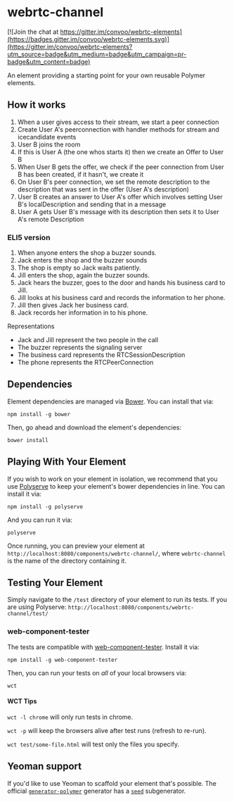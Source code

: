 # webrtc-channel

[![Join the chat at https://gitter.im/convoo/webrtc-elements](https://badges.gitter.im/convoo/webrtc-elements.svg)](https://gitter.im/convoo/webrtc-elements?utm_source=badge&utm_medium=badge&utm_campaign=pr-badge&utm_content=badge)

An element providing a starting point for your own reusable Polymer elements.


## How it works

1. When a user gives access to their stream, we start a peer connection
1. Create User A's peerconnection with handler methods for stream and icecandidate events
1. User B joins the room
1. If this is User A (the one whos starts it) then we create an Offer to User B
1. When User B gets the offer, we check if the peer connection from User B has been created, if it hasn't, we create it
1. On User B's peer connection, we set the remote description to the description that was sent in the offer (User A's description)
1. User B creates an answer to User A's offer which involves setting User B's localDescription and sending that in a message
1. User A gets User B's message with its description then sets it to User A's remote Description

### ELI5 version

1. When anyone enters the shop a buzzer sounds.
1. Jack enters the shop and the buzzer sounds
1. The shop is empty so Jack waits patiently.
1. Jill enters the shop, again the buzzer sounds.
1. Jack hears the buzzer, goes to the door and hands his business card to Jill.
1. Jill looks at his business card and records the information to her phone.
1. Jill then gives Jack her business card.
1. Jack records her information in to his phone.

Representations

* Jack and Jill represent the two people in the call
* The buzzer represents the signaling server
* The business card represents the RTCSessionDescription
* The phone represents the RTCPeerConnection 

## Dependencies

Element dependencies are managed via [Bower](http://bower.io/). You can
install that via:

    npm install -g bower

Then, go ahead and download the element's dependencies:

    bower install


## Playing With Your Element

If you wish to work on your element in isolation, we recommend that you use
[Polyserve](https://github.com/PolymerLabs/polyserve) to keep your element's
bower dependencies in line. You can install it via:

    npm install -g polyserve

And you can run it via:

    polyserve

Once running, you can preview your element at
`http://localhost:8080/components/webrtc-channel/`, where `webrtc-channel` is the name of the directory containing it.


## Testing Your Element

Simply navigate to the `/test` directory of your element to run its tests. If
you are using Polyserve: `http://localhost:8080/components/webrtc-channel/test/`

### web-component-tester

The tests are compatible with [web-component-tester](https://github.com/Polymer/web-component-tester).
Install it via:

    npm install -g web-component-tester

Then, you can run your tests on _all_ of your local browsers via:

    wct

#### WCT Tips

`wct -l chrome` will only run tests in chrome.

`wct -p` will keep the browsers alive after test runs (refresh to re-run).

`wct test/some-file.html` will test only the files you specify.


## Yeoman support

If you'd like to use Yeoman to scaffold your element that's possible. The official [`generator-polymer`](https://github.com/yeoman/generator-polymer) generator has a [`seed`](https://github.com/yeoman/generator-polymer#seed) subgenerator.
